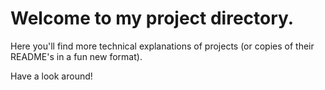 # Welcome to my project directory.

Here you'll find more technical explanations of projects (or copies of their README's in a fun new format).

Have a look around!
